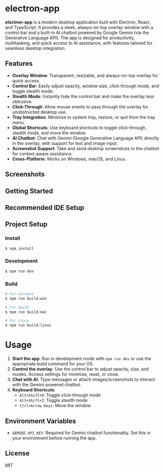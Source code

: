 
# electron-app

**electron-app** is a modern desktop application built with Electron, React, and TypeScript. It provides a sleek, always-on-top overlay window with a control bar and a built-in AI chatbot powered by Google Gemini (via the Generative Language API). The app is designed for productivity, multitasking, and quick access to AI assistance, with features tailored for seamless desktop integration.

## Features

- **Overlay Window**: Transparent, resizable, and always-on-top overlay for quick access.
- **Control Bar**: Easily adjust opacity, window size, click-through mode, and toggle stealth mode.
- **Stealth Mode**: Instantly hide the control bar and make the overlay less obtrusive.
- **Click-Through**: Allow mouse events to pass through the overlay for unobstructed desktop use.
- **Tray Integration**: Minimize to system tray, restore, or quit from the tray menu.
- **Global Shortcuts**: Use keyboard shortcuts to toggle click-through, stealth mode, and move the window.
- **AI Chatbot**: Chat with Gemini (Google Generative Language API) directly in the overlay, with support for text and image input.
- **Screenshot Support**: Take and send desktop screenshots to the chatbot for context-aware assistance.
- **Cross-Platform**: Works on Windows, macOS, and Linux.

## Screenshots

<!-- Add screenshots here if available -->

## Getting Started

## Recommended IDE Setup


## Project Setup

### Install

```bash
$ npm install
```

### Development

```bash
$ npm run dev
```

### Build

```bash
# For windows
$ npm run build:win

# For macOS
$ npm run build:mac

# For Linux
$ npm run build:linux
```
# Usage

1. **Start the app**: Run in development mode with `npm run dev` or use the appropriate build command for your OS.
2. **Control the overlay**: Use the control bar to adjust opacity, size, and modes. Access settings for minimize, reset, or close.
3. **Chat with AI**: Type messages or attach images/screenshots to interact with the Gemini-powered chatbot.
4. **Keyboard Shortcuts**:
   - `Alt+Shift+O`: Toggle click-through mode
   - `Alt+Shift+I`: Toggle stealth mode
   - `Ctrl+Arrow Keys`: Move the window

## Environment Variables

- `GEMINI_API_KEY`: Required for Gemini chatbot functionality. Set this in your environment before running the app.

## License

MIT
